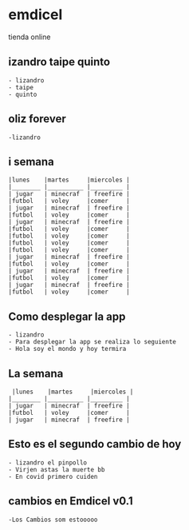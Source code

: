 # emdicel
tienda online 

## izandro taipe quinto
    - lizandro
    - taipe
    - quinto
    
## oliz forever
    -lizandro
    
## i semana
    |lunes    |martes     |miercoles |
    |________ |__________ |_________ |
    | jugar   | minecraf  | freefire |
    |futbol   | voley     |comer     |
    | jugar   | minecraf  | freefire |
    |futbol   | voley     |comer     |
    | jugar   | minecraf  | freefire |
    |futbol   | voley     |comer     |
    |futbol   | voley     |comer     |
    |futbol   | voley     |comer     |
    |futbol   | voley     |comer     |
    | jugar   | minecraf  | freefire |
    |futbol   | voley     |comer     |
    | jugar   | minecraf  | freefire |
    |futbol   | voley     |comer     |
    | jugar   | minecraf  | freefire |
    |futbol   | voley     |comer     |
## Como desplegar la app
    - lizandro
    - Para desplegar la app se realiza lo seguiente
    - Hola soy el mondo y hoy termira
## La semana    
     |lunes    |martes     |miercoles |
    |________ |__________ |_________ |
    | jugar   | minecraf  | freefire |
    |futbol   | voley     |comer     |
    | jugar   | minecraf  | freefire |
## Esto es el segundo cambio de hoy
    - lizandro el pinpollo
    - Virjen astas la muerte bb
    - En covid primero cuiden
## cambios en Emdicel v0.1
    -Los Cambios som estooooo
